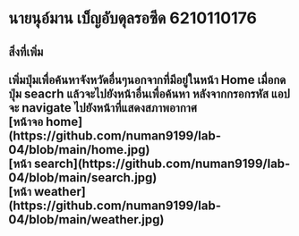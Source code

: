 <h1> นายนุอ์มาน เบ็ญอับดุลรอซีด 6210110176
 <h2> สิ่งที่เพิ่ม <br>
 <br>
เพิ่มปุ่มเพื่อค้นหาจังหวัดอื่นๆนอกจากที่มีอยู่ในหน้า Home เมื่อกดปุ่ม seacrh แล้วจะไปยังหน้าอื่นเพื่อค้นหา หลังจากกรอกรหัส แอปจะ navigate ไปยังหน้าที่แสดงสภาพอากาศ<br>
[หน้าจอ home](https://github.com/numan9199/lab-04/blob/main/home.jpg)<br>
[หน้า search](https://github.com/numan9199/lab-04/blob/main/search.jpg)<br>
[หน้า weather](https://github.com/numan9199/lab-04/blob/main/weather.jpg)